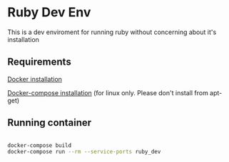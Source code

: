 # Ruby Dev Env
This is a dev enviroment for running ruby without concerning about it's installation


## Requirements 

[Docker installation](https://docs.docker.com/get-docker/)

[Docker-compose installation](https://docs.docker.com/compose/install/) (for linux only. Please don't install from apt-get)

## Running container

```bash

docker-compose build
docker-compose run --rm --service-ports ruby_dev

```

